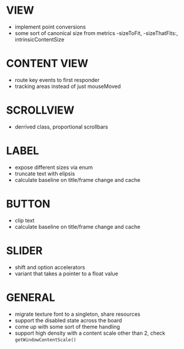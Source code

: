 
# VIEW
- implement point conversions
- some sort of canonical size from metrics -sizeToFit, -sizeThatFits:, intrinsicContentSize

# CONTENT VIEW
- route key events to first responder
- tracking areas instead of just mouseMoved

# SCROLLVIEW
- derrived class, proportional scrollbars

# LABEL
- expose different sizes via enum
- truncate text with elipsis
- calculate baseline on title/frame change and cache

# BUTTON
- clip text
- calculate baseline on title/frame change and cache

# SLIDER
- shift and option accelerators
- variant that takes a pointer to a float value

# GENERAL
- migrate texture font to a singleton, share resources
- support the disabled state across the board
- come up with some sort of theme handling
- support high density with a content scale other than 2, check `getWindowContentScale()`
